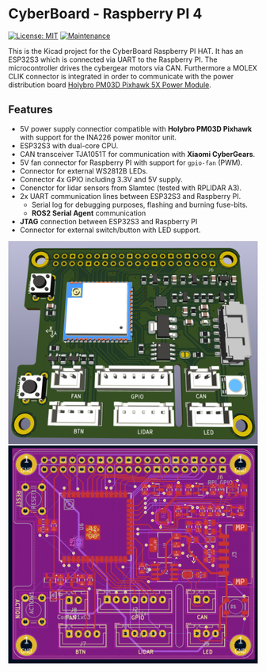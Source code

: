 # CyberBoard - Raspberry PI 4

[![License: MIT](https://img.shields.io/badge/License-MIT-yellow.svg)](https://opensource.org/licenses/MIT)
[![Maintenance](https://img.shields.io/badge/Maintained%3F-no-red.svg)](https://github.com/cybergear-robotics/cyberboard-raspberrypi/activity)


This is the Kicad project for the CyberBoard Raspberry PI HAT. It has an ESP32S3 which is
connected via UART to the Raspberry PI. The microcontroller drives the cybergear 
motors via CAN. Furthermore a MOLEX CLIK connector is integrated in order
to communicate with the power distribution board [Holybro PM03D Pixhawk 5X Power
Module](https://docs.holybro.com/power-module-and-pdb/power-module/digital-power-module-pm-setup).


## Features

* 5V power supply connectior compatible with **Holybro PM03D Pixhawk** with
  support for the INA226 power monitor unit.
* ESP32S3 with dual-core CPU.
* CAN transceiver TJA1051T for communication with **Xiaomi CyberGears**.
* 5V fan connector for Raspberry PI with support for `gpio-fan` (PWM).
* Connector for external WS2812B LEDs.
* Connector 4x GPIO including 3.3V and 5V supply.
* Conenctor for lidar sensors from Slamtec (tested with RPLIDAR A3).
* 2x UART communication lines between ESP32S3 and Raspberry PI.
  * Serial log for debugging purposes, flashing and burning fuse-bits.
  * **ROS2 Serial Agent** communication
* **JTAG** connection between ESP32S3 and Raspberry PI
* Connector for external switch/button with LED support.


![3D](3d.png)
![PCB](pcb.png)
